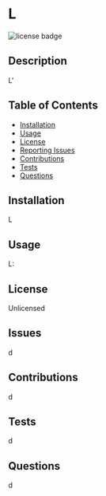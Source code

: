 
# L

![license badge]()

## Description
    
L'

## Table of Contents

- [Installation](#installation)
- [Usage](#usage)
- [License](#license) 
- [Reporting Issues](#issues) 
- [Contributions](#contributions) 
- [Tests](#tests) 
- [Questions](#questions) 

## Installation
    
L

## Usage
    
L:

## License

Unlicensed
    
## Issues
    
d
    
## Contributions
    
d

## Tests

d

## Questions

d